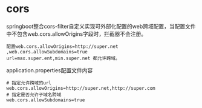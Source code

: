 # cors
springboot整合cors-filter自定义实现可外部化配置的web跨域配置，当配置文件中不包含web.cors.allowOrigins字段时，拦截器不会注册。

```
配置web.cors.allowOrigins=http://super.net ,web.cors.allowSubdomains=true 
url=max.super.ent,min.super.net 都允许跨域。
```
application.properties配置文件内容

```
# 指定允许跨域的url
web.cors.allowOrigins=http://super.net,http://super.com
# 指定是否允许子域名跨域
web.cors.allowSubdomains=true
```
